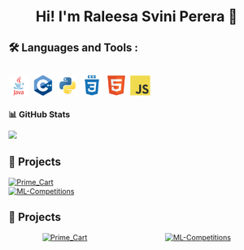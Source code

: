 <div id="header" align="center">
  <h1> Hi! I'm Raleesa Svini Perera 👋</h1>

</div>

## :hammer_and_wrench: Languages and Tools :

<div>
  <br>
  <img src="https://github.com/devicons/devicon/blob/master/icons/java/java-original-wordmark.svg" title="Java" alt="Java" width="40" height="40"/>&nbsp;
  <img src="https://github.com/devicons/devicon/blob/master/icons/cplusplus/cplusplus-original.svg" title="C++" alt="C++" width="40" height="40"/>&nbsp;
  <img src="https://github.com/devicons/devicon/blob/master/icons/python/python-original.svg" title="Python" alt="Python" width="40" height="40"/>&nbsp;
  <img src="https://github.com/devicons/devicon/blob/master/icons/css3/css3-plain-wordmark.svg"  title="CSS3" alt="CSS" width="40" height="40"/>&nbsp;
  <img src="https://github.com/devicons/devicon/blob/master/icons/html5/html5-original.svg" title="HTML5" alt="HTML" width="40" height="40"/>&nbsp;
  <img src="https://github.com/devicons/devicon/blob/master/icons/javascript/javascript-original.svg" title="JavaScript" alt="JavaScript" width="40" height="40"/>&nbsp;
  
</div>

<!--
## Most used languages

<div>
  <a href="https://github.com/Raleesa-Perera">
  <img  align="center" src="https://github-readme-stats.vercel.app/api/top-langs/?username=Raleesa-Perera&layout=compact&theme=buefy&hide_border=true" />

</a>

</div>
-->

### 📊 **GitHub Stats**
<p>
  <img src="https://github-readme-stats.vercel.app/api?username=Raleesa-Perera&show_icons=true&theme=tokyonight" width="48%">
</p>

## 📒 Projects

<div>
  
  <a href="https://github.com/Raleesa-Perera/Prime_Cart">
  <img align="center" src="https://github-readme-stats.vercel.app/api/pin/?username=Raleesa-Perera&repo=Prime_Cart&show_icons=true&line_height=27&title_color=6aa6f8&text_color=8a919a&icon_color=6aa6f8&bg_color=22272e" alt="Prime_Cart" />
</a>
  
</div>

<div>
  <a href="https://github.com/Raleesa-Perera/ML-Competitions">
  <img align="center" src="https://github-readme-stats.vercel.app/api/pin/?username=Raleesa-Perera&repo=ML-Competitions&show_icons=true&line_height=27&title_color=6aa6f8&text_color=8a919a&icon_color=6aa6f8&bg_color=22272e" alt="ML-Competitions" />
</a>

## 📒 Projects

<div style="display: flex; justify-content: space-around; gap: 20px;">
  <a href="https://github.com/Raleesa-Perera/Prime_Cart">
    <img align="center" src="https://github-readme-stats.vercel.app/api/pin/?username=Raleesa-Perera&repo=Prime_Cart&show_icons=true&line_height=27&title_color=6aa6f8&text_color=8a919a&icon_color=6aa6f8&bg_color=22272e" alt="Prime_Cart" />
  </a>

  <a href="https://github.com/Raleesa-Perera/ML-Competitions">
    <img align="center" src="https://github-readme-stats.vercel.app/api/pin/?username=Raleesa-Perera&repo=ML-Competitions&show_icons=true&line_height=27&title_color=6aa6f8&text_color=8a919a&icon_color=6aa6f8&bg_color=22272e" alt="ML-Competitions" />
  </a>
</div>



</div>
